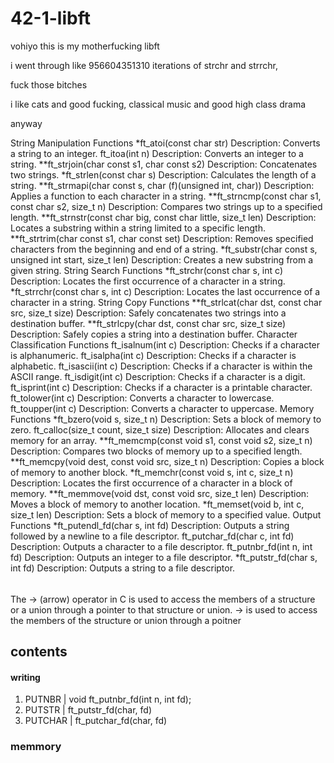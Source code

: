 # 42-1-libft

vohiyo this is my motherfucking libft

i went through like 956604351310 iterations of strchr and strrchr,

 fuck those bitches

i like cats and good fucking, classical music and good high class drama

anyway

String Manipulation Functions
*ft_atoi(const char str)
Description: Converts a string to an integer.
ft_itoa(int n)
Description: Converts an integer to a string.
**ft_strjoin(char const s1, char const s2)
Description: Concatenates two strings.
*ft_strlen(const char s)
Description: Calculates the length of a string.
**ft_strmapi(char const s, char (f)(unsigned int, char))
Description: Applies a function to each character in a string.
**ft_strncmp(const char s1, const char s2, size_t n)
Description: Compares two strings up to a specified length.
**ft_strnstr(const char big, const char little, size_t len)
Description: Locates a substring within a string limited to a specific length.
**ft_strtrim(char const s1, char const set)
Description: Removes specified characters from the beginning and end of a string.
*ft_substr(char const s, unsigned int start, size_t len)
Description: Creates a new substring from a given string.
String Search Functions
*ft_strchr(const char s, int c)
Description: Locates the first occurrence of a character in a string.
*ft_strrchr(const char s, int c)
Description: Locates the last occurrence of a character in a string.
String Copy Functions
**ft_strlcat(char dst, const char src, size_t size)
Description: Safely concatenates two strings into a destination buffer.
**ft_strlcpy(char dst, const char src, size_t size)
Description: Safely copies a string into a destination buffer.
Character Classification Functions
ft_isalnum(int c)
Description: Checks if a character is alphanumeric.
ft_isalpha(int c)
Description: Checks if a character is alphabetic.
ft_isascii(int c)
Description: Checks if a character is within the ASCII range.
ft_isdigit(int c)
Description: Checks if a character is a digit.
ft_isprint(int c)
Description: Checks if a character is a printable character.
ft_tolower(int c)
Description: Converts a character to lowercase.
ft_toupper(int c)
Description: Converts a character to uppercase.
Memory Functions
*ft_bzero(void s, size_t n)
Description: Sets a block of memory to zero.
ft_calloc(size_t count, size_t size)
Description: Allocates and clears memory for an array.
**ft_memcmp(const void s1, const void s2, size_t n)
Description: Compares two blocks of memory up to a specified length.
**ft_memcpy(void dest, const void src, size_t n)
Description: Copies a block of memory to another block.
*ft_memchr(const void s, int c, size_t n)
Description: Locates the first occurrence of a character in a block of memory.
**ft_memmove(void dst, const void src, size_t len)
Description: Moves a block of memory to another location.
*ft_memset(void b, int c, size_t len)
Description: Sets a block of memory to a specified value.
Output Functions
*ft_putendl_fd(char s, int fd)
Description: Outputs a string followed by a newline to a file descriptor.
ft_putchar_fd(char c, int fd)
Description: Outputs a character to a file descriptor.
ft_putnbr_fd(int n, int fd)
Description: Outputs an integer to a file descriptor.
*ft_putstr_fd(char s, int fd)
Description: Outputs a string to a file descriptor.



######
The -> (arrow) operator in C is used to access the members of a structure or a union through a pointer to that structure or union.
-> is used to access the members of the structure or union through a poitner

## contents
#### writing

1) PUTNBR | void ft_putnbr_fd(int n, int fd);
2) PUTSTR | ft_putstr_fd(char, fd)
3) PUTCHAR | ft_putchar_fd(char, fd)

### memmory








